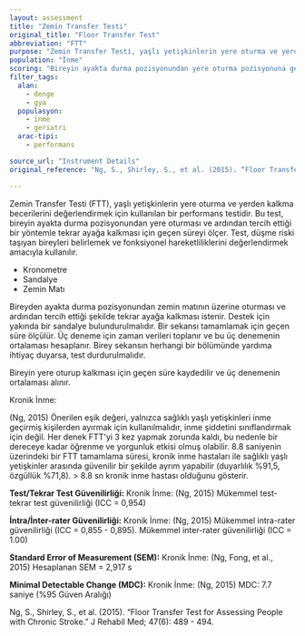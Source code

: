```yaml
---
layout: assessment
title: "Zemin Transfer Testi"
original_title: "Floor Transfer Test"
abbreviation: "FTT"
purpose: "Zemin Transfer Testi, yaşlı yetişkinlerin yere oturma ve yerden kalkma fonksiyonel yeteneğini değerlendirerek düşme riski yüksek olanları belirlemeyi amaçlar. Hastanın ayakta duruştan yere oturması ve tercih ettiği şekilde tekrar ayağa kalkması için geçen süreyi ölçer."
population: "İnme"
scoring: "Bireyin ayakta durma pozisyonundan yere oturma pozisyonuna geçmesi ve ardından tercih ettiği şekilde tekrar ayağa kalkması için geçen süre ölçülür. Bir sekansı tamamlamak için geçen süre ölçülür. Üç deneme için zaman verileri toplanır ve üç denemenin ortalaması hesaplanır. Birey sekansın herhangi bir bölümünde yardıma ihtiyaç duyarsa, test durdurulmalıdır."
filter_tags:
  alan:
    - denge
    - gya
  populasyon:
    - inme
    - geriatri
  arac-tipi:
    - performans

source_url: "Instrument Details"
original_reference: "Ng, S., Shirley, S., et al. (2015). “Floor Transfer Test for Assessing People with Chronic Stroke.” J Rehabil Med; 47(6): 489 - 494."

---
```



Zemin Transfer Testi (FTT), yaşlı yetişkinlerin yere oturma ve yerden kalkma becerilerini değerlendirmek için kullanılan bir performans testidir. Bu test, bireyin ayakta durma pozisyonundan yere oturması ve ardından tercih ettiği bir yöntemle tekrar ayağa kalkması için geçen süreyi ölçer. Test, düşme riski taşıyan bireyleri belirlemek ve fonksiyonel hareketliliklerini değerlendirmek amacıyla kullanılır.


* Kronometre
* Sandalye
* Zemin Matı


Bireyden ayakta durma pozisyonundan zemin matının üzerine oturması ve ardından tercih ettiği şekilde tekrar ayağa kalkması istenir. Destek için yakında bir sandalye bulundurulmalıdır. Bir sekansı tamamlamak için geçen süre ölçülür. Üç deneme için zaman verileri toplanır ve bu üç denemenin ortalaması hesaplanır. Birey sekansın herhangi bir bölümünde yardıma ihtiyaç duyarsa, test durdurulmalıdır.


Bireyin yere oturup kalkması için geçen süre kaydedilir ve üç denemenin ortalaması alınır.


Kronik İnme:

(Ng, 2015)
Önerilen eşik değeri, yalnızca sağlıklı yaşlı yetişkinleri inme geçirmiş kişilerden ayırmak için kullanılmalıdır, inme şiddetini sınıflandırmak için değil. Her denek FTT'yi 3 kez yapmak zorunda kaldı, bu nedenle bir dereceye kadar öğrenme ve yorgunluk etkisi olmuş olabilir. 8.8 saniyenin üzerindeki bir FTT tamamlama süresi, kronik inme hastaları ile sağlıklı yaşlı yetişkinler arasında güvenilir bir şekilde ayrım yapabilir (duyarlılık %91,5, özgüllük %71,8). > 8.8 sn kronik inme hastası olduğunu gösterir.


**Test/Tekrar Test Güvenilirliği:** Kronik İnme: (Ng, 2015) Mükemmel test-tekrar test güvenilirliği (ICC = 0,954)

**İntra/İnter-rater Güvenilirliği:** Kronik İnme: (Ng, 2015) Mükemmel intra-rater güvenilirliği (ICC = 0,855 - 0,895). Mükemmel inter-rater güvenilirliği (ICC = 1.00)

**Standard Error of Measurement (SEM):** Kronik İnme: (Ng, Fong, et al., 2015) Hesaplanan SEM = 2,917 s

**Minimal Detectable Change (MDC):** Kronik İnme: (Ng, 2015) MDC: 7.7 saniye (%95 Güven Aralığı)


Ng, S., Shirley, S., et al. (2015). “Floor Transfer Test for Assessing People with Chronic Stroke.” J Rehabil Med; 47(6): 489 - 494.
```
